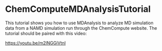 # ChemComputeMDAnalysisTutorial
This tutorial shows you how to use MDAnalysis to analyze MD simulation data from a NAMD simulation run through the ChemCompute website. The tutorial should be paired with this video:

https://youtu.be/m2lNGGiVtnI 
